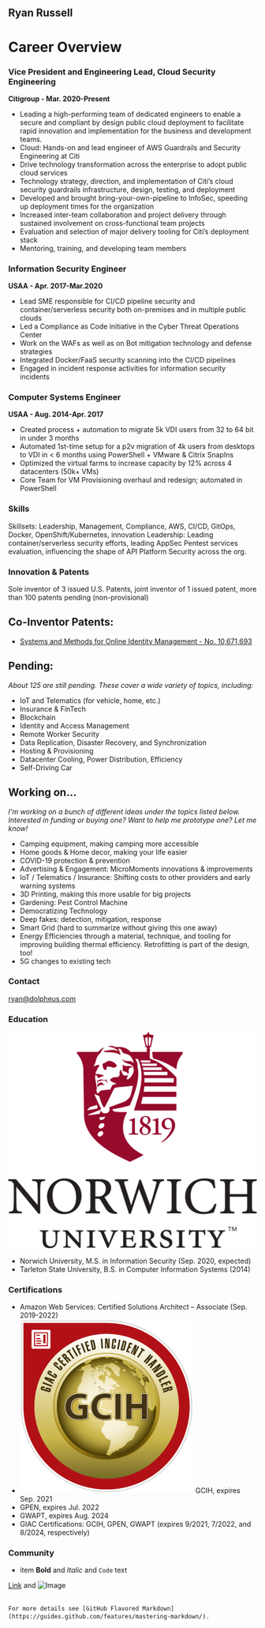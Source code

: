## Ryan Russell

# Career Overview
### Vice President and Engineering Lead, Cloud Security Engineering
**Citigroup - Mar. 2020-Present**
- Leading a high-performing team of dedicated engineers to enable a secure and compliant by design public cloud deployment to facilitate rapid innovation and implementation for the business and development teams.
- Cloud: Hands-on and lead engineer of AWS Guardrails and Security Engineering at Citi
- Drive technology transformation across the enterprise to adopt public cloud services
- Technology strategy, direction, and implementation of Citi’s cloud security guardrails infrastructure, design, testing, and deployment
- Developed and brought bring-your-own-pipeline to InfoSec, speeding up deployment times for the organization
- Increased inter-team collaboration and project delivery through sustained involvement on cross-functional team projects
- Evaluation and selection of major delivery tooling for Citi’s deployment stack
- Mentoring, training, and developing team members
### Information Security Engineer
**USAA - Apr. 2017-Mar.2020**
- Lead SME responsible for CI/CD pipeline security and container/serverless security both on-premises and in multiple public clouds
- Led a Compliance as Code initiative in the Cyber Threat Operations Center
- Work on the WAFs as well as on Bot mitigation technology and defense strategies
- Integrated Docker/FaaS security scanning into the CI/CD pipelines
- Engaged in incident response activities for information security incidents
### Computer Systems Engineer
**USAA - Aug. 2014-Apr. 2017**
- Created process + automation to migrate 5k VDI users from 32 to 64 bit in under 3 months
- Automated 1st-time setup for a p2v migration of 4k users from desktops to VDI in < 6 months using PowerShell + VMware & Citrix SnapIns
- Optimized the virtual farms to increase capacity by 12% across 4 datacenters (50k+ VMs)
- Core Team for VM Provisioning overhaul and redesign; automated in PowerShell

 
       

### Skills
Skillsets: Leadership, Management, Compliance, AWS, CI/CD, GitOps, Docker, OpenShift/Kubernetes, innovation
Leadership: Leading container/serverless security efforts, leading AppSec Pentest services evaluation, influencing the shape of API Platform Security across the org.

### Innovation & Patents
Sole inventor of 3 issued U.S. Patents, joint inventor of 1 issued patent, more than 100 patents pending (non-provisional)
## Co-Inventor Patents:
- [Systems and Methods for Online Identity Management - No. 10,671,693](http://patft.uspto.gov/netacgi/nph-Parser?Sect1=PTO1&Sect2=HITOFF&p=1&u=/netahtml/PTO/srchnum.html&r=1&f=G&l=50&d=PALL&s1=10671693.PN.)
## Pending: 
_About 125 are still pending. These cover a wide variety of topics, including:_
- IoT and Telematics (for vehicle, home, etc.)
- Insurance & FinTech
- Blockchain
- Identity and Access Management
- Remote Worker Security
- Data Replication, Disaster Recovery, and Synchronization
- Hosting & Provisioning
- Datacenter Cooling, Power Distribution, Efficiency
- Self-Driving Car
## Working on... 
_I'm working on a bunch of different ideas under the topics listed below. Interested in funding or buying one? Want to help me prototype one? Let me know!_
- Camping equipment, making camping more accessible
- Home goods & Home decor, making your life easier
- COVID-19 protection & prevention
- Advertising & Engagement: MicroMoments innovations & improvements
- IoT / Telematics / Insurance: Shifting costs to other providers and early warning systems
- 3D Printing, making this more usable for big projects
- Gardening: Pest Control Machine
- Democratizing Technology
- Deep fakes: detection, mitigation, response
- Smart Grid (hard to summarize without giving this one away)
- Energy Efficiencies through a material, technique, and tooling for improving building thermal efficiency. Retrofitting is part of the design, too!
- 5G changes to existing tech
### Contact
ryan@dolpheus.com

### Education
![Image](https://github.com/DolpheusLabs/Resume/blob/gh-pages/NU_Logo.png)
- Norwich University, M.S. in Information Security (Sep. 2020, expected)
- Tarleton State University, B.S. in Computer Information Systems (2014) 

### Certifications
- Amazon Web Services: Certified Solutions Architect – Associate (Sep. 2019-2022)   
- ![GCIH Logo](https://github.com/DolpheusLabs/Resume/blob/gh-pages/GCIH_Logo.png?raw=true) GCIH, expires Sep. 2021
- GPEN, expires Jul. 2022
- GWAPT, expires Aug. 2024
- GIAC Certifications: GCIH, GPEN, GWAPT (expires 9/2021, 7/2022, and 8/2024, respectively)



### Community
- item
**Bold** and _Italic_ and `Code` text

[Link](url) and ![Image](src)
```

For more details see [GitHub Flavored Markdown](https://guides.github.com/features/mastering-markdown/).

